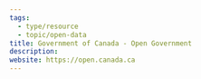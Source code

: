 ```yaml
---
tags:
  - type/resource
  - topic/open-data
title: Government of Canada - Open Government
description: 
website: https://open.canada.ca
---
```


